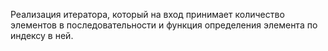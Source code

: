 Реализация итератора, который на вход принимает количество элементов в последовательности
и функция определения элемента по индексу в ней.
